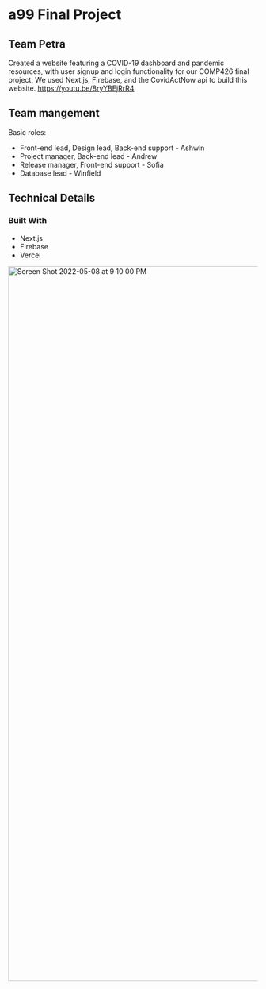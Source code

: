 # a99 Final Project

## Team Petra 

Created a website featuring a COVID-19 dashboard and pandemic resources, with user signup and login functionality for our COMP426 final project. We used Next.js,  Firebase, and the CovidActNow api to build this website. https://youtu.be/8ryYBEjRrR4


## Team mangement


Basic roles:


- Front-end lead, Design lead, Back-end support - Ashwin 
- Project manager, Back-end lead - Andrew 
- Release manager, Front-end support - Sofia
- Database lead - Winfield



## Technical Details

### Built With
- Next.js
- Firebase
- Vercel

<img width="1440" alt="Screen Shot 2022-05-08 at 9 10 00 PM" src="https://user-images.githubusercontent.com/69771004/167324489-69135066-593d-485b-812f-44bde8b2a464.png">
















